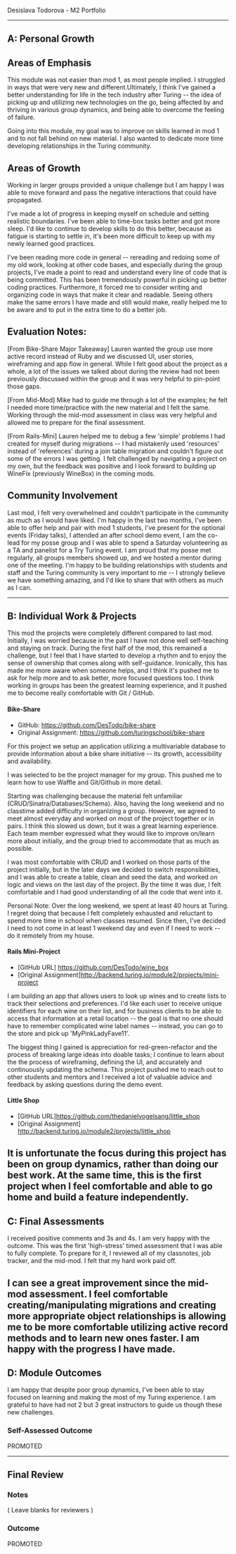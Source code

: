 Desislava Todorova - M2 Portfolio

-----------------------
## A: Personal Growth

## Areas of Emphasis

This module was not easier than mod 1, as most people implied. I struggled in ways that were very new and different.Ultimately, I think I've gained a better understanding for life in the tech industry after Turing -- the idea of picking up and utilizing new technologies on the go, being affected by and thriving in various group dynamics, and being able to overcome the feeling of failure.

Going into this module, my goal was to improve on skills learned in mod 1 and to not fall behind on new material. I also wanted to dedicate more time developing relationships in the Turing community.

## Areas of Growth

Working in larger groups provided a unique challenge but I am happy I was able to move forward and pass the negative interactions that could have propagated.

I've made a lot of progress in keeping myself on schedule and setting realistic boundaries. I've been able to time-box tasks better and got more sleep. I'd like to continue to develop skills to do this better, because as fatigue is starting to settle in, it's been more difficult to keep up with my newly learned good practices.  

I've been reading more code in general -- rereading and redoing some of my old work, looking at other code bases, and especially during the group projects, I've made a point to read and understand every line of code that is being committed. This has been tremendously powerful in picking up better coding practices. Furthermore, it forced me to consider writing and organizing code in ways that make it clear and readable. Seeing others make the same errors I have made and still would make, really helped me to be aware and to put in the extra time to do a better job.


## Evaluation Notes:

[From Bike-Share Major Takeaway] Lauren wanted the group use more active record instead of Ruby and we discussed UI, user stories, wireframing and app flow in general. While I felt good about the project as a whole, a lot of the issues we talked about during the review had not been previously discussed within the group and it was very helpful to pin-point those gaps.

[From Mid-Mod] Mike had to guide me through a lot of the examples; he felt I needed more time/practice with the new material and I felt the same. Working through the mid-mod assessment in class was very helpful and allowed me to prepare for the final assessment.

[From Rails-Mini] Lauren helped me to debug a few 'simple' problems I had created for myself during migrations -- I had mistakenly used 'resources' instead of 'references' during a join table migration and couldn't figure out some of the errors I was getting. I felt challenged by navigating a project on my own, but the feedback was positive and I look forward to building up WineFix (previously WineBox) in the coming mods.

## Community Involvement

Last mod, I felt very overwhelmed and couldn't participate in the community as much as I would have liked. I'm happy in the last two months, I've been able to offer help and pair with mod 1 students, I've present for the optional events (Friday talks), I attended an after school demo event, I am the co-lead for my posse group and I was able to spend a Saturday volunteering as a TA and panelist for a Try Turing event. I am proud that my posse met regularly, all groups members showed up, and we hosted a mentor during one of the meeting. I'm happy to be building relationships with students and staff and the Turing community is very important to me -- I strongly believe we have something amazing, and I'd like to share that with others as much as I can.  

-----------------------

## B: Individual Work & Projects

This mod the projects were completely different compared to last mod. Initially, I was worried because in the past I have not done well self-teaching and staying on track. During the first half of the mod, this remained a challenge, but I feel that I have started to develop a rhythm and to enjoy the sense of ownership that comes along with self-guidance. Ironically, this has made me more aware when someone helps, and I think it's pushed me to ask for help more and to ask better, more focused questions too. I think working in groups has been the greatest learning experience, and it pushed me to become really comfortable with Git / GitHub.

#### Bike-Share

* GitHub: https://github.com/DesTodo/bike-share
* Original Assignment: https://github.com/turingschool/bike-share

For this project we setup an application utilizing a multivariable database to provide information about a bike share initiative -- its growth, accessibility and availability.

I was selected to be the project manager for my group. This pushed me to learn how to use Waffle and Git/Github in more detail.

Starting was challenging because the material felt unfamiliar (CRUD/Sinatra/Databases/Schema). Also, having the long weekend and no classtime added difficulty in organizing a group. However, we agreed to meet almost everyday and worked on most of the project together or in pairs. I think this slowed us down, but it was a great learning experience. Each team member expressed what they would like to improve on/learn more about initially, and the group tried to accommodate that as much as possible.

I was most comfortable with CRUD and I worked on those parts of the project initially, but in the later days we decided to switch responsibilities, and I was able to create a table, clean and seed the data, and worked on logic and views on the last day of the project. By the time it was due, I felt comfortable and I had good understanding of all the code that went into it.  

Personal Note: Over the long weekend, we spent at least 40 hours at Turing. I regret doing that because I felt completely exhausted and reluctant to spend more time in school when classes resumed. Since then, I've decided I need to not come in at least 1 weekend day and even if I need to work -- do it remotely from my house.

#### Rails Mini-Project

* [GitHub URL] https://github.com/DesTodo/wine_box
* [Original Assignment]http://backend.turing.io/module2/projects/mini-project

I am building an app that allows users to look up wines and to create lists to track their selections and preferences. I'd like each user to receive unique identifiers for each wine on their list, and for business clients to be able to access that information at a retail location -- the goal is that no one should have to remember complicated wine label names -- instead, you can go to the store and pick up 'MyPinkLadyFave11'.

The biggest thing I gained is appreciation for red-green-refactor and the process of breaking large ideas into doable tasks; I continue to learn about the the process of wireframing, defining the UI, and accurately and continuously updating the schema. This project pushed me to reach out to other students and mentors and I received a lot of valuable advice and feedback by asking questions during the demo event.

#### Little Shop

* [GitHub URL]https://github.com/thedanielvogelsang/little_shop
* [Original Assignment] http://backend.turing.io/module2/projects/little_shop

It is unfortunate the focus during this project has been on group dynamics, rather than doing our best work. At the same time, this is the first project when I feel comfortable and able to go home and build a feature independently.
-----------------------

## C: Final Assessments

I received positive comments and 3s and 4s. I am very happy with the outcome. This was the first 'high-stress' timed assessment that I was able to fully complete. To prepare for it, I reviewed all of my classnotes, job tracker, and the mid-mod. I felt that my hard work paid off.

I can see a great improvement since the mid-mod assessment. I feel comfortable creating/manipulating migrations and creating more appropriate object relationships is allowing me to be more comfortable utilizing active record methods and to learn new ones faster. I am happy with the progress I have made.  
-----------------------

## D: Module Outcomes

I am happy that despite poor group dynamics, I've been able to stay focused on learning and making the most of my Turing experience. I am grateful to have had not 2 but 3 great instructors to guide us though these new challenges.

### Self-Assessed Outcome

PROMOTED

------------------
## Final Review

### Notes

( Leave blanks for reviewers )

### Outcome

PROMOTED
